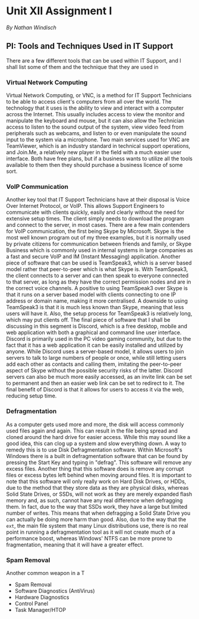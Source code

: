 # Unit XII Assignment I
*By Nathan Windisch*

## PI: Tools and Techniques Used in IT Support
There are a few different tools that can be used within IT Support, and I shall list some of them and the technique that they are used in

### Virtual Network Computing
Virtual Network Computing, or VNC, is a method for IT Support Technicians to be able to access client's computers from all over the world. The technology that it uses is the ability to view and interact with a computer across the Internet. This usually includes access to view the monitor and manipulate the keyboard and mouse, but it can also allow the Technician access to listen to the sound output of the system, view video feed from peripherals such as webcams, and listen to or even manipulate the sound input to the system via a microphone. Two main services used for VNC are TeamViewer, which is an industry standard in technical support operations, and Join.Me, a relatively new player in the field with a much easier user interface. Both have free plans, but if a business wants to utilize all the tools available to them then they should purchase a business licence of some sort. 

### VoIP Communication
Another key tool that IT Support Technicians have at their disposal is Voice Over Internet Protocol, or VoIP. This allows Support Engineers to communicate with clients quickly, easily and clearly without the need for extensive setup times. The client simply needs to download the program and connect to the server, in most cases. There are a few main contenders for VoIP communication, the first being Skype by Microsoft. Skype is the most well known program out of my three examples, but it is normally used by private citizens for communication between friends and family, or Skype Business which is commonly used in internal systems in large companies as a fast and secure VoIP and IM (Instant Messaging) application. Another piece of software that can be used is TeamSpeak3, which is a server based model rather that peer-to-peer which is what Skype is. With TeamSpeak3, the client connects to a server and can then speak to everyone connected to that server, as long as they have the correct permission nodes and are in the correct voice channels. A positive to using TeamSpeak3 over Skype is that it runs on a server based model with clients connecting to one IP address or domain name, making it more centralised. A downside to using TeamSpeak3 is that it is much less known than Skype, meaning that less users will have it. Also, the setup process for TeamSpeak3 is relatively long, which may put clients off. The final piece of software that I shall be discussing in this segment is Discord, which is a free desktop, mobile and web application with both a graphical and command line user interface. Discord is primarily used in the PC video gaming community, but due to the fact that it has a web application it can be easily installed and utilized by anyone. While Discord uses a server-based model, it allows users to join servers to talk to large numbers of people or once, while still letting users add each other as contacts and calling them, imitating the peer-to-peer aspect of Skype without the possible security risks of the latter. Discord servers can also be much more easily accessed, as an invite link can be set to permanent and then an easier web link can be set to redirect to it. The final benefit of Discord is that it allows for users to access it via the web, reducing setup time.

### Defragmentation
As a computer gets used more and more, the disk will access commonly used files again and again. This can result in the file being spread and cloned around the hard drive for easier access. While this may sound like a good idea, this can clog up a system and slow everything down. A way to remedy this is to use Disk Defragmentation software. Within Microsoft's Windows there is a built in defragmentation software that can be found by pressing the Start Key and typing in "defrag". This software will remove any excess files. Another thing that this software does is remove any corrupt files or excess bytes left behind when moving around files. It is important to note that this software will only really work on Hard Disk Drives, or HDDs, due to the method that they store data as they are physical disks, whereas Solid State Drives, or SSDs, will not work as they are merely expanded flash memory and, as such, cannot have any real difference when defragging them. In fact, due to the way that SSDs work, they have a large but limited number of writes. This means that when defragging a Solid State Drive you can actually be doing more harm than good. Also, due to the way that the `ext`, the main file system that many Linux distributions use, there is no real point in running a defragmentation tool as it will not create much of a performance boost, whereas Windows' NTFS can be more prone to fragmentation, meaning that it will have a greater effect.

### Spam Removal
Another common weapon in a T

* Spam Removal
* Software Diagnostics (AntiVirus)
* Hardware Diagnostics
* Control Panel
* Task Manager/HTOP
